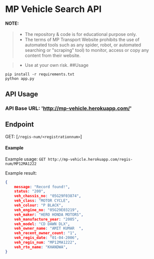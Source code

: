 # MP Vehicle Search API
<h4> NOTE: </h4>

> * The repository & code is for educational purpose only. <br>
> * The terms of MP Transport Website prohibits the use of automated tools such as any spider,
robot, or automated searching or "scraping" tool) to monitor, access or copy any
content from their website. <br>

> * Use at your own risk.
##Usage

<code>pip install -r requirements.txt</code><br>
<code>python app.py </code>

## API Usage
### API Base URL: 'http://mp-vehicle.herokuapp.com/'

## Endpoint
 GET: [`/regis-num/<registrationnum>`]
 
#### Example
Example usage: `GET http://mp-vehicle.herokuapp.com/regis-num/MP12MA1222` <br>

Example result:
```json
{
    message: "Record found!",
    status: "200",
    veh_chassis_no: "05G29F03874",
    veh_class: "MOTOR CYCLE",
    veh_colour: "P BLACK",
    veh_engine_no: "05G29E03219",
    veh_maker: "HERO HONDA MOTORS",
    veh_manufacture_year: "2005",
    veh_model: "CD DAWN DLX",
    veh_owner_name: "AMIT KUMAR  ",
    veh_recent_owner_count: "1",
    veh_regis_date: "01-04-2006",
    veh_regis_num: "MP12MA1222",
    veh_rto_name: "KHANDWA",
}
```

